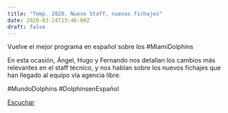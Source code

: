```yaml
---
title: "Temp. 2020. Nuevo Staff, nuevos fichajes"
date: 2020-03-24T13:46:00Z
draft: false
---
```


Vuelve el mejor programa en español sobre los #MiamiDolphins

En esta ocasión, Ángel, Hugo y Fernando nos detallan los cambios más relevantes en el staff técnico, y nos hablan sobre los nuevos fichajes que han llegado al equipo vía agencia libre.

#MundoDolphins #DolphinsenEspañol

[Escuchar](https://www.ivoox.com/temp-2020-nuevo-staff-nuevos-fichajes-audios-mp3_rf_49240603_1.html)
